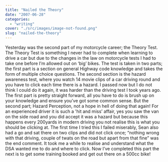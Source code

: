 ```yaml
---
title: "Nailed the Theory"
date: "2007-06-28"
categories: 
  - "writing"
cover: "./src/images/image-not-found.png"
slug: "nailed-the-theory"
---
```


Yesterday was the second part of my motorcycle career; the Theory Test. The Theory Test is something I never had to complete when learning to drive a car but due to the changes in the law on motorcycle tests I had to take one before I’m allowed out on ‘big’ bikes. The test is taken in two parts; the first part is a section on general Highway code knowledge and takes the form of multiple choice questions. The second section is the hazard awareness test, where you watch 14 movie clips of a car driving round and you have to click each time there is a hazard. I passed now but I do not think I could do it again, it was harder than the driving test I took years ago. The first part is pretty straight forward, all you have to do is brush up on your knowledge and ensure you’ve got some common sense. But the second part; Hazard Perception, not a hope in hell of doing that again! For an experienced driver it is such a 'hit and miss’ affair, yes you saw the van on the side road and you did accept it was a hazard but because this happens every 200yards in modern driving you not realise this is what you should be clicking at. The first time I tried this I failed miserably, Sean also had a go and sat there on two clips and did not click once; “nothing wrong with that driving, couple of twats on the road but apart from that fine” was the end comment. It took me a while to realise and understand what the DSA wanted me to do and where to click. Now I’ve completed this part the next is to get some training booked and get out there on a 500cc bike!
